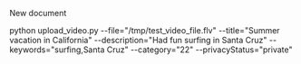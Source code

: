 New document

python upload_video.py --file="/tmp/test_video_file.flv"
                       --title="Summer vacation in California"
                       --description="Had fun surfing in Santa Cruz"
                       --keywords="surfing,Santa Cruz"
                       --category="22"
                       --privacyStatus="private"
